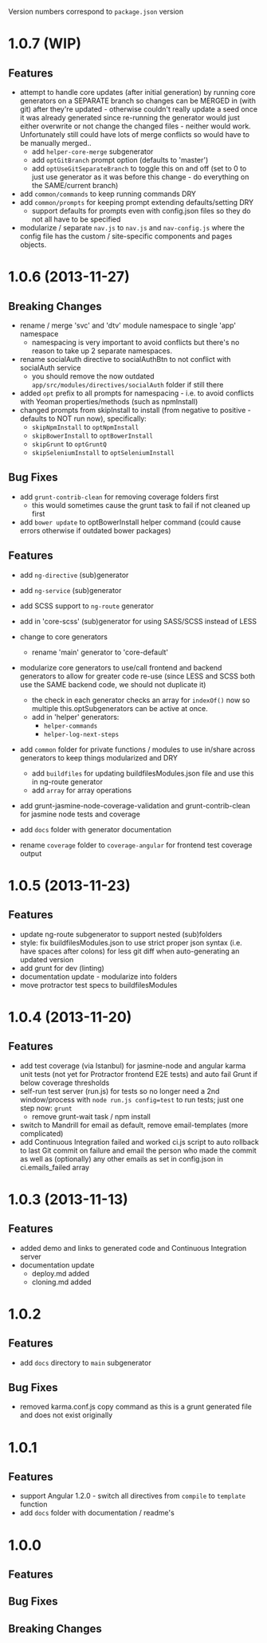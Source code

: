 Version numbers correspond to `package.json` version

# 1.0.7 (WIP)
## Features
- attempt to handle core updates (after initial generation) by running core generators on a SEPARATE branch so changes can be MERGED in (with git) after they're updated - otherwise couldn't really update a seed once it was already generated since re-running the generator would just either overwrite or not change the changed files - neither would work. Unfortunately still could have lots of merge conflicts so would have to be manually merged..
	- add `helper-core-merge` subgenerator
	- add `optGitBranch` prompt option (defaults to 'master')
	- add `optUseGitSeparateBranch` to toggle this on and off (set to 0 to just use generator as it was before this change - do everything on the SAME/current branch)
- add `common/commands` to keep running commands DRY
- add `common/prompts` for keeping prompt extending defaults/setting DRY
	- support defaults for prompts even with config.json files so they do not all have to be specified
- modularize / separate `nav.js` to `nav.js` and `nav-config.js` where the config file has the custom / site-specific components and pages objects.


# 1.0.6 (2013-11-27)
## Breaking Changes
- rename / merge 'svc' and 'dtv' module namespace to single 'app' namespace
	- namespacing is very important to avoid conflicts but there's no reason to take up 2 separate namespaces.
- rename socialAuth directive to socialAuthBtn to not conflict with socialAuth service
	- you should remove the now outdated `app/src/modules/directives/socialAuth` folder if still there
- added `opt` prefix to all prompts for namespacing - i.e. to avoid conflicts with Yeoman properties/methods (such as npmInstall)
- changed prompts from skipInstall to install (from negative to positive - defaults to NOT run now), specifically:
	- `skipNpmInstall` to `optNpmInstall`
	- `skipBowerInstall` to `optBowerInstall`
	- `skipGrunt` to `optGruntQ`
	- `skipSeleniumInstall` to `optSeleniumInstall`
	
## Bug Fixes
- add `grunt-contrib-clean` for removing coverage folders first
	- this would sometimes cause the grunt task to fail if not cleaned up first
- add `bower update` to optBowerInstall helper command (could cause errors otherwise if outdated bower packages)
	
## Features
- add `ng-directive` (sub)generator
- add `ng-service` (sub)generator
- add SCSS support to `ng-route` generator

- add in 'core-scss' (sub)generator for using SASS/SCSS instead of LESS
- change to core generators
	- rename 'main' generator to 'core-default'
- modularize core generators to use/call frontend and backend generators to allow for greater code re-use (since LESS and SCSS both use the SAME backend code, we should not duplicate it)
	- the check in each generator checks an array for `indexOf()` now so multiple this.optSubgenerators can be active at once.
	- add in 'helper' generators:
		- `helper-commands`
		- `helper-log-next-steps`

- add `common` folder for private functions / modules to use in/share across generators to keep things modularized and DRY
	- add `buildfiles` for updating buildfilesModules.json file and use this in ng-route generator
	- add `array` for array operations

- add grunt-jasmine-node-coverage-validation and grunt-contrib-clean for jasmine node tests and coverage

- add `docs` folder with generator documentation

- rename `coverage` folder to `coverage-angular` for frontend test coverage output


# 1.0.5 (2013-11-23)
## Features
- update ng-route subgenerator to support nested (sub)folders
- style: fix buildfilesModules.json to use strict proper json syntax (i.e. have spaces after colons) for less git diff when auto-generating an updated version
- add grunt for dev (linting)
- documentation update - modularize into folders
- move protractor test specs to buildfilesModules


# 1.0.4 (2013-11-20)
## Features
- add test coverage (via Istanbul) for jasmine-node and angular karma unit tests (not yet for Protractor frontend E2E tests) and auto fail Grunt if below coverage thresholds
- self-run test server (run.js) for tests so no longer need a 2nd window/process with `node run.js config=test` to run tests; just one step now: `grunt`
	- remove grunt-wait task / npm install
- switch to Mandrill for email as default, remove email-templates (more complicated)
- add Continuous Integration failed and worked ci.js script to auto rollback to last Git commit on failure and email the person who made the commit as well as (optionally) any other emails as set in config.json in ci.emails_failed array


# 1.0.3 (2013-11-13)
## Features
- added demo and links to generated code and Continuous Integration server
- documentation update
	- deploy.md added
	- cloning.md added


# 1.0.2
## Features
- add `docs` directory to `main` subgenerator

## Bug Fixes
- removed karma.conf.js copy command as this is a grunt generated file and does not exist originally


# 1.0.1

## Features
- support Angular 1.2.0 - switch all directives from `compile` to `template` function
- add `docs` folder with documentation / readme's


# 1.0.0

## Features

## Bug Fixes

## Breaking Changes